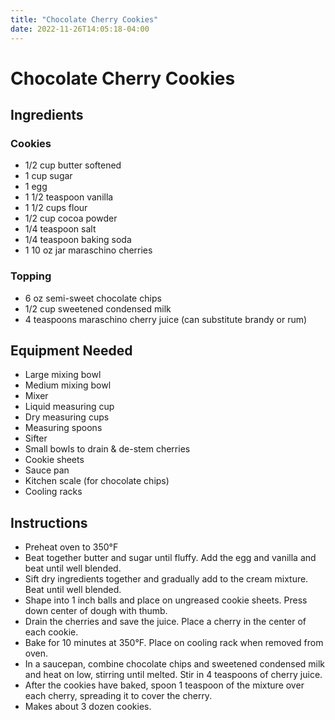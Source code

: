 ```yaml
---
title: "Chocolate Cherry Cookies"
date: 2022-11-26T14:05:18-04:00
---
```


# Chocolate Cherry Cookies

## Ingredients

### Cookies

- 1/2 cup butter softened
- 1 cup sugar
- 1 egg
- 1 1/2 teaspoon vanilla
- 1 1/2 cups flour
- 1/2 cup cocoa powder
- 1/4 teaspoon salt
- 1/4 teaspoon baking soda
- 1 10 oz jar maraschino cherries

### Topping

- 6 oz semi-sweet chocolate chips
- 1/2 cup sweetened condensed milk
- 4 teaspoons maraschino cherry juice (can substitute brandy or rum)

## Equipment Needed

- Large mixing bowl
- Medium mixing bowl
- Mixer
- Liquid measuring cup
- Dry measuring cups
- Measuring spoons
- Sifter
- Small bowls to drain & de-stem cherries
- Cookie sheets
- Sauce pan
- Kitchen scale (for chocolate chips)
- Cooling racks

## Instructions

- Preheat oven to 350&deg;F
- Beat together butter and sugar until fluffy. Add the egg and vanilla and beat until well blended.
- Sift dry ingredients together and gradually add to the cream mixture. Beat until well blended.
- Shape into 1 inch balls and place on ungreased cookie sheets. Press down center of dough with thumb. 
- Drain the cherries and save the juice. Place a cherry in the center of each cookie.
- Bake for 10 minutes at 350&deg;F. Place on cooling rack when removed from oven.
- In a saucepan, combine chocolate chips and sweetened condensed milk and heat on low, stirring until melted. Stir in 4 teaspoons of cherry juice. 
- After the cookies have baked, spoon 1 teaspoon of the mixture over each cherry, spreading it to cover the cherry.
- Makes about 3 dozen cookies. 
